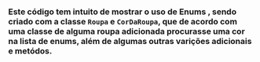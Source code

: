 

### Este código tem intuito de mostrar o uso de **Enums** , sendo criado com a classe ```Roupa``` e ```CorDaRoupa```, que de acordo com uma classe de alguma roupa adicionada procurasse uma cor na lista de enums, além de algumas outras varições adicionais e metódos. ###

